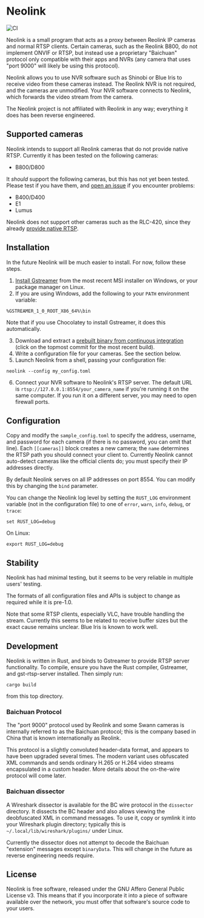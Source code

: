 # Neolink

![CI](https://github.com/thirtythreeforty/neolink/workflows/CI/badge.svg)

Neolink is a small program that acts as a proxy between Reolink IP cameras and normal RTSP clients.
Certain cameras, such as the Reolink B800, do not implement ONVIF or RTSP, but instead use a proprietary "Baichuan" protocol only compatible with their apps and NVRs (any camera that uses "port 9000" will likely be using this protocol).

Neolink allows you to use NVR software such as Shinobi or Blue Iris to receive video from these cameras instead.
The Reolink NVR is not required, and the cameras are unmodified.
Your NVR software connects to Neolink, which forwards the video stream from the camera.

The Neolink project is not affiliated with Reolink in any way; everything it does has been reverse engineered.

## Supported cameras

Neolink intends to support all Reolink cameras that do not provide native RTSP.
Currently it has been tested on the following cameras:

- B800/D800

It *should* support the following cameras, but this has not yet been tested.
Please test if you have them, and [open an issue](https://github.com/thirtythreeforty/neolink/issues/new/choose) if you encounter problems:

- B400/D400
- E1
- Lumus

Neolink does not support other cameras such as the RLC-420, since they already [provide native RTSP](https://support.reolink.com/hc/en-us/articles/360007010473-How-to-Live-View-Reolink-Cameras-via-VLC-Media-Player).

## Installation

In the future Neolink will be much easier to install.
For now, follow these steps.

1. [Install Gstreamer][gstreamer] from the most recent MSI installer on Windows, or your package manager on Linux.
2. If you are using Windows, add the following to your `PATH` environment variable:

```
%GSTREAMER_1_0_ROOT_X86_64%\bin
```

Note that if you use Chocolatey to install Gstreamer, it does this automatically.

3. Download and extract a [prebuilt binary from continuous integration][ci-download] (click on the topmost commit for the most recent build).
4. Write a configuration file for your cameras.  See the section below.
5. Launch Neolink from a shell, passing your configuration file:

```
neolink --config my_config.toml
```

6. Connect your NVR software to Neolink's RTSP server.
   The default URL is `rtsp://127.0.0.1:8554/your_camera_name` if you're running it on the same computer.
   If you run it on a different server, you may need to open firewall ports.

[gstreamer]: https://gstreamer.freedesktop.org/documentation/installing/index.html
[ci-download]: https://github.com/thirtythreeforty/neolink/actions?query=branch%3Amaster

## Configuration

Copy and modify the `sample_config.toml` to specify the address, username, and password for each camera (if there is no password, you can omit that line).
Each `[[cameras]]` block creates a new camera; the `name` determines the RTSP path you should connect your client to.
Currently Neolink cannot auto-detect cameras like the official clients do; you must specify their IP addresses directly.

By default Neolink serves on all IP addresses on port 8554.
You can modify this by changing the `bind` parameter.

You can change the Neolink log level by setting the `RUST_LOG` environment variable (not in the configuration file) to one of `error`, `warn`, `info`, `debug`, or `trace`:

```
set RUST_LOG=debug
```

On Linux:

```
export RUST_LOG=debug
```

## Stability

Neolink has had minimal testing, but it seems to be very reliable in multiple users' testing.

The formats of all configuration files and APIs is subject to change as required while it is pre-1.0.

Note that some RTSP clients, especially VLC, have trouble handling the stream.
Currently this seems to be related to receive buffer sizes but the exact cause remains unclear.
Blue Iris is known to work well.

## Development

Neolink is written in Rust, and binds to Gstreamer to provide RTSP server functionality.
To compile, ensure you have the Rust compiler, Gstreamer, and gst-rtsp-server installed.
Then simply run:

```
cargo build
```

from this top directory.

### Baichuan Protocol

The "port 9000" protocol used by Reolink and some Swann cameras is internally referred to as the Baichuan protocol; this is the company based in China that is known internationally as Reolink.

This protocol is a slightly convoluted header-data format, and appears to have been upgraded several times.
The modern variant uses obfuscated XML commands and sends ordinary H.265 or H.264 video streams encapsulated in a custom header.
More details about the on-the-wire protocol will come later.

### Baichuan dissector

A Wireshark dissector is available for the BC wire protocol in the `dissector` directory.
It dissects the BC header and also allows viewing the deobfuscated XML in command messages.
To use it, copy or symlink it into your Wireshark plugin directory; typically this is `~/.local/lib/wireshark/plugins/` under Linux.

Currently the dissector does not attempt to decode the Baichuan "extension" messages except `binaryData`.
This will change in the future as reverse engineering needs require.

## License

Neolink is free software, released under the GNU Affero General Public License v3.
This means that if you incorporate it into a piece of software available over the network, you must offer that software's source code to your users.
